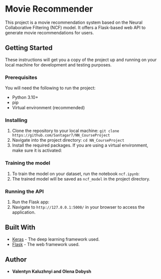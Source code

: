 # Movie Recommender

This project is a movie recommendation system based on the Neural Collaborative Filtering (NCF) model. It offers a Flask-based web API to generate movie recommendations for users.

## Getting Started

These instructions will get you a copy of the project up and running on your local machine for development and testing purposes.

### Prerequisites

You will need the following to run the project:

- Python 3.10+
- pip
- Virtual environment (recommended)

### Installing

1. Clone the repository to your local machine:
    `git clone https://github.com/Santagar7/NN_CourseProject`
2. Navigate into the project directory:
    `cd NN_CourseProject` 
3. Install the required packages. If you are using a virtual environment, make sure it is activated:

### Training the model

1. To train the model on your dataset, run the notebook `ncf.ipynb`:
2. The trained model will be saved as `ncf_model` in the project directory.

### Running the API

1. Run the Flask app:
2. Navigate to `http://127.0.0.1:5000/` in your browser to access the application.

## Built With

- [Keras](https://keras.io/) - The deep learning framework used.
- [Flask](https://flask.palletsprojects.com/) - The web framework used.

## Author

- **Valentyn Kaluzhnyi and Olena Dobysh**
